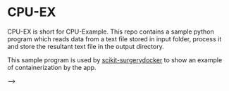 # CPU-EX
CPU-EX is short for CPU-Example. This repo contains a sample python program which reads data from a text file stored in input folder, process it and store the resultant text file in the output directory. 

This sample program is used by [scikit-surgerydocker](https://github.com/UCL/scikit-surgerydocker) to show an example of containerization by the app.


<!-- ## Documentation
The documentation of the sample program can be found on [readthedocs](https://scikit-surgerydocker.readthedocs.io/en/latest/). --> -->

